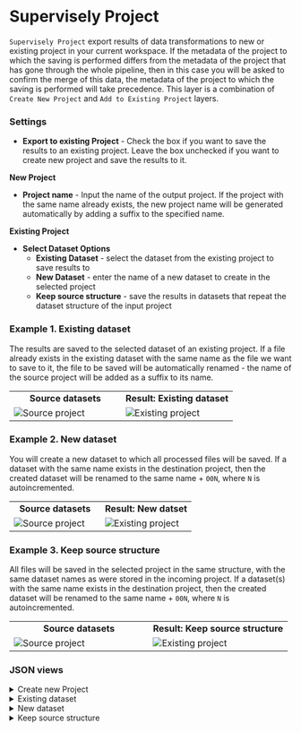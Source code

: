 
# Supervisely Project

`Supervisely Project` export results of data transformations to new or existing project in your current workspace. If the metadata of the project to which the saving is performed differs from the metadata of the project that has gone through the whole pipeline, then in this case you will be asked to confirm the merge of this data, the metadata of the project to which the saving is performed will take precedence. This layer is a combination of `Create New Project` and `Add to Existing Project` layers.

### Settings

- **Export to existing Project** - Check the box if you want to save the results to an existing project. Leave the box unchecked if you want to create new project and save the results to it.
  
**New Project**
- **Project name** - Input the name of the output project. If the project with the same name already exists, the new project name will be generated automatically by adding a suffix to the specified name.

**Existing Project**
- **Select Dataset Options**
  - **Existing Dataset** - select the dataset from the existing project to save results to
  - **New Dataset** - enter the name of a new dataset to create in the selected project
  - **Keep source structure** - save the results in datasets that repeat the dataset structure of the input project

### Example 1. Existing dataset

The results are saved to the selected dataset of an existing project. If a file already exists in the existing dataset with the same name as the file we want to save to it, the file to be saved will be automatically renamed - the name of the source project will be added as a suffix to its name.

<table>
<tr>
<td style="text-align:center; width:50%"><strong>Source datasets</strong></td>
<td style="text-align:center; width:50%"><strong>Result: Existing dataset</strong></td>
</tr>
<tr>
<td> <img src="https://github.com/supervisely-ecosystem/data-nodes/assets/57998637/15288079-77eb-4157-8242-9eee6f87b623" alt="Source project"/> </td>
<td> <img src="https://github.com/supervisely-ecosystem/data-nodes/assets/57998637/19dead3a-2294-459e-995a-da03cc7532b7" alt="Existing project"/> </td>
</tr>
</table>

### Example 2. New dataset

You will create a new dataset to which all processed files will be saved. If a dataset with the same name exists in the destination project, then the created dataset will be renamed to the same name + `00N`, where `N` is autoincremented.

<table>
<tr>
<td style="text-align:center; width:50%"><strong>Source datasets</strong></td>
<td style="text-align:center; width:50%"><strong>Result: New datset</strong></td>
</tr>
<tr>
<td> <img src="https://github.com/supervisely-ecosystem/data-nodes/assets/57998637/15288079-77eb-4157-8242-9eee6f87b623" alt="Source project"/> </td>
<td> <img src="https://github.com/supervisely-ecosystem/data-nodes/assets/57998637/e4475360-f444-4c0c-835b-34ed58ea6806" alt="Existing project"/> </td>
</tr>
</table>

### Example 3. Keep source structure

All files will be saved in the selected project in the same structure, with the same dataset names as were stored in the incoming project. If a dataset(s) with the same name exists in the destination project, then the created dataset will be renamed to the same name + `00N`, where `N` is autoincremented.

<table>
<tr>
<td style="text-align:center; width:50%"><strong>Source datasets</strong></td>
<td style="text-align:center; width:50%"><strong>Result: Keep source structure</strong></td>
</tr>
<tr>
<td> <img src="https://github.com/supervisely-ecosystem/data-nodes/assets/57998637/15288079-77eb-4157-8242-9eee6f87b623" alt="Source project"/> </td>
<td> <img src="https://github.com/supervisely-ecosystem/data-nodes/assets/57998637/bce65308-7ca9-4a10-9bb0-0e0f4ca356f8" alt="Existing project"/> </td>
</tr>
</table>

### JSON views

<details>
  <summary>Create new Project</summary>
  <pre>
    {
        "action": "supervisely_project",
        "src": ["$images_project_1"],
        "dst": [],
        "settings": {
            "is_existing_project": False,
            "dataset_option": "new",
            "dataset_name": "",
            "dataset_id": None,
            "merge_different_meta": False,
        },
    }
  </pre>
</details>

<details>
  <summary>Existing dataset</summary>
  <pre>
    {
        "action": "add_to_existing_project",
        "src": ["$images_project_1 "],
        "dst": "32786",
        "settings": {
            "dataset_option": "existing",
            "dataset_id": 79016,
            "merge_different_meta": true
        }
    }
  </pre>
</details>

<details>
  <summary>New dataset</summary>
  <pre>
    {
        "action": "add_to_existing_project",
        "src": ["$images_project_1"],
        "dst": "dst_project_name",
        "settings": {
            "dataset_option": "new",
            "dataset_name": "new_dataset",
            "merge_different_meta": true
        }
    }
  </pre>
</details>

<details>
  <summary>Keep source structure</summary>
  <pre>
    {
        "action": "add_to_existing_project",
        "src": ["$images_project_1"],
        "dst": "32787",
        "settings": {
            "dataset_option": "keep",
            "merge_different_meta": true
        }
    }
  </pre>
</details>
